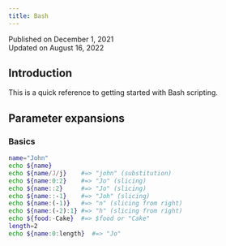 ```yaml
---
title: Bash
---
```


Published on December 1, 2021  
Updated on August 16, 2022

## Introduction

This is a quick reference to getting started with Bash scripting.

## Parameter expansions
### Basics

```bash {3-4,7} showLineNumbers title="Basics"
name="John"
echo ${name}
echo ${name/J/j}    #=> "john" (substitution)
echo ${name:0:2}    #=> "Jo" (slicing)
echo ${name::2}     #=> "Jo" (slicing)
echo ${name::-1}    #=> "Joh" (slicing)
echo ${name:(-1)}   #=> "n" (slicing from right)
echo ${name:(-2):1} #=> "h" (slicing from right)
echo ${food:-Cake}  #=> $food or "Cake"
length=2
echo ${name:0:length}  #=> "Jo"
```